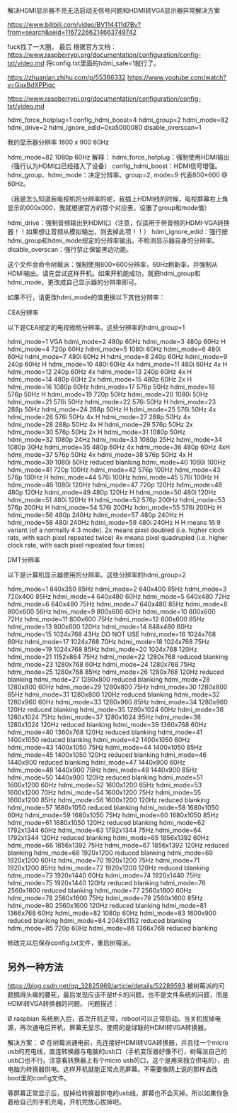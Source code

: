 解决HDMI显示器不亮无法启动无信号问题和HDMI转VGA显示器异常解决方案

https://www.bilibili.com/video/BV114411d7Bv?from=search&seid=11672266214663749742

fuck找了一大圈， 最后 根据官方文档：https://www.raspberrypi.org/documentation/configuration/config-txt/video.md
将config.txt里面的hdmi_safe=1就行了。


https://zhuanlan.zhihu.com/p/55366332
https://www.youtube.com/watch?v=GqxBdXPPiqc

https://www.raspberrypi.org/documentation/configuration/config-txt/video.md

hdmi_force_hotplug=1
config_hdmi_boost=4
hdmi_group=2
hdmi_mode=82
hdmi_drive=2
hdmi_ignore_edid=0xa5000080
disable_overscan=1


我的显示器分辨率
1600 x 900   60Hz

hdmi_mode=82   1080p     60Hz
解释：
hdmi_force_hotplug：强制使用HDMI输出（强行认为HDMI口已经插入了设备）
config_hdmi_boost：HDMI信号增强。
hdmi_group、hdmi_mode：决定分辨率。group=2, mode=9 代表800×600 @ 60Hz。

（我是怎么知道我电视机的分辨率的呢，我插上HDMI线的时候，电视屏幕右上角显示的000x000，我就根据官方的那个对应表，设置了group和mode值）

hdmi_drive：强制音频输出到HDMI口（注意，仅适用于带音频的HDMI-VGA转换器！！如果想让音频从模拟输出，则去掉此项！！）
hdmi_ignore_edid：强行按hdmi_group和hdmi_mode规定的分辨率输出。不检测显示器自身的分辨率。
disable_overscan：强行禁止保留黑边功能。

这个文件会命令树莓派：强制使用800×600分辨率，60Hz刷新率，并强制从HDMI输出。请先尝试这样开机。如果开机能成功，就把hdmi_group和hdmi_mode，更改成自己显示器的分辨率即可。


如果不行，请更改hdmi_mode的值更换以下其他分辨率：

CEA分辨率

以下是CEA规定的电视规格分辨率。这些分辨率的hdmi_group=1

hdmi_mode=1    VGA
hdmi_mode=2    480p  60Hz
hdmi_mode=3    480p  60Hz  H
hdmi_mode=4    720p  60Hz
hdmi_mode=5    1080i 60Hz
hdmi_mode=6    480i  60Hz
hdmi_mode=7    480i  60Hz  H
hdmi_mode=8    240p  60Hz
hdmi_mode=9    240p  60Hz  H
hdmi_mode=10   480i  60Hz  4x
hdmi_mode=11   480i  60Hz  4x H
hdmi_mode=12   240p  60Hz  4x
hdmi_mode=13   240p  60Hz  4x H
hdmi_mode=14   480p  60Hz  2x
hdmi_mode=15   480p  60Hz  2x H
hdmi_mode=16   1080p 60Hz
hdmi_mode=17   576p  50Hz
hdmi_mode=18   576p  50Hz  H
hdmi_mode=19   720p  50Hz
hdmi_mode=20   1080i 50Hz
hdmi_mode=21   576i  50Hz
hdmi_mode=22   576i  50Hz  H
hdmi_mode=23   288p  50Hz
hdmi_mode=24   288p  50Hz  H
hdmi_mode=25   576i  50Hz  4x
hdmi_mode=26   576i  50Hz  4x H
hdmi_mode=27   288p  50Hz  4x
hdmi_mode=28   288p  50Hz  4x H
hdmi_mode=29   576p  50Hz  2x
hdmi_mode=30   576p  50Hz  2x H
hdmi_mode=31   1080p 50Hz
hdmi_mode=32   1080p 24Hz
hdmi_mode=33   1080p 25Hz
hdmi_mode=34   1080p 30Hz
hdmi_mode=35   480p  60Hz  4x
hdmi_mode=36   480p  60Hz  4xH
hdmi_mode=37   576p  50Hz  4x
hdmi_mode=38   576p  50Hz  4x H
hdmi_mode=39   1080i 50Hz  reduced blanking
hdmi_mode=40   1080i 100Hz
hdmi_mode=41   720p  100Hz
hdmi_mode=42   576p  100Hz
hdmi_mode=43   576p  100Hz H
hdmi_mode=44   576i  100Hz
hdmi_mode=45   576i  100Hz H
hdmi_mode=46   1080i 120Hz
hdmi_mode=47   720p  120Hz
hdmi_mode=48   480p  120Hz
hdmi_mode=49   480p  120Hz H
hdmi_mode=50   480i  120Hz
hdmi_mode=51   480i  120Hz H
hdmi_mode=52   576p  200Hz
hdmi_mode=53   576p  200Hz H
hdmi_mode=54   576i  200Hz
hdmi_mode=55   576i  200Hz H
hdmi_mode=56   480p  240Hz
hdmi_mode=57   480p  240Hz H
hdmi_mode=58   480i  240Hz
hdmi_mode=59   480i  240Hz H
H means 16:9 variant (of a normally 4:3 mode).
2x means pixel doubled (i.e. higher clock rate, with each pixel repeated twice)
4x means pixel quadrupled (i.e. higher clock rate, with each pixel repeated four times)


DMT分辨率

以下是计算机显示器使用的分辨率。这些分辨率的hdmi_group=2

hdmi_mode=1    640x350   85Hz
hdmi_mode=2    640x400   85Hz
hdmi_mode=3    720x400   85Hz
hdmi_mode=4    640x480   60Hz
hdmi_mode=5    640x480   72Hz
hdmi_mode=6    640x480   75Hz
hdmi_mode=7    640x480   85Hz
hdmi_mode=8    800x600   56Hz
hdmi_mode=9    800x600   60Hz
hdmi_mode=10   800x600   72Hz
hdmi_mode=11   800x600   75Hz
hdmi_mode=12   800x600   85Hz
hdmi_mode=13   800x600   120Hz
hdmi_mode=14   848x480   60Hz
hdmi_mode=15   1024x768  43Hz  DO NOT USE
hdmi_mode=16   1024x768  60Hz
hdmi_mode=17   1024x768  70Hz
hdmi_mode=18   1024x768  75Hz
hdmi_mode=19   1024x768  85Hz
hdmi_mode=20   1024x768  120Hz
hdmi_mode=21   1152x864  75Hz
hdmi_mode=22   1280x768        reduced blanking
hdmi_mode=23   1280x768  60Hz
hdmi_mode=24   1280x768  75Hz
hdmi_mode=25   1280x768  85Hz
hdmi_mode=26   1280x768  120Hz reduced blanking
hdmi_mode=27   1280x800        reduced blanking
hdmi_mode=28   1280x800  60Hz
hdmi_mode=29   1280x800  75Hz
hdmi_mode=30   1280x800  85Hz
hdmi_mode=31   1280x800  120Hz reduced blanking
hdmi_mode=32   1280x960  60Hz
hdmi_mode=33   1280x960  85Hz
hdmi_mode=34   1280x960  120Hz reduced blanking
hdmi_mode=35   1280x1024 60Hz
hdmi_mode=36   1280x1024 75Hz
hdmi_mode=37   1280x1024 85Hz
hdmi_mode=38   1280x1024 120Hz reduced blanking
hdmi_mode=39   1360x768  60Hz
hdmi_mode=40   1360x768  120Hz reduced blanking
hdmi_mode=41   1400x1050       reduced blanking
hdmi_mode=42   1400x1050 60Hz
hdmi_mode=43   1400x1050 75Hz
hdmi_mode=44   1400x1050 85Hz
hdmi_mode=45   1400x1050 120Hz reduced blanking
hdmi_mode=46   1440x900        reduced blanking
hdmi_mode=47   1440x900  60Hz
hdmi_mode=48   1440x900  75Hz
hdmi_mode=49   1440x900  85Hz
hdmi_mode=50   1440x900  120Hz reduced blanking
hdmi_mode=51   1600x1200 60Hz
hdmi_mode=52   1600x1200 65Hz
hdmi_mode=53   1600x1200 70Hz
hdmi_mode=54   1600x1200 75Hz
hdmi_mode=55   1600x1200 85Hz
hdmi_mode=56   1600x1200 120Hz reduced blanking
hdmi_mode=57   1680x1050       reduced blanking
hdmi_mode=58   1680x1050 60Hz
hdmi_mode=59   1680x1050 75Hz
hdmi_mode=60   1680x1050 85Hz
hdmi_mode=61   1680x1050 120Hz reduced blanking
hdmi_mode=62   1792x1344 60Hz
hdmi_mode=63   1792x1344 75Hz
hdmi_mode=64   1792x1344 120Hz reduced blanking
hdmi_mode=65   1856x1392 60Hz
hdmi_mode=66   1856x1392 75Hz
hdmi_mode=67   1856x1392 120Hz reduced blanking
hdmi_mode=68   1920x1200       reduced blanking
hdmi_mode=69   1920x1200 60Hz
hdmi_mode=70   1920x1200 75Hz
hdmi_mode=71   1920x1200 85Hz
hdmi_mode=72   1920x1200 120Hz reduced blanking
hdmi_mode=73   1920x1440 60Hz
hdmi_mode=74   1920x1440 75Hz
hdmi_mode=75   1920x1440 120Hz reduced blanking
hdmi_mode=76   2560x1600       reduced blanking
hdmi_mode=77   2560x1600 60Hz
hdmi_mode=78   2560x1600 75Hz
hdmi_mode=79   2560x1600 85Hz
hdmi_mode=80   2560x1600 120Hz reduced blanking
hdmi_mode=81   1366x768  60Hz
hdmi_mode=82   1080p     60Hz
hdmi_mode=83   1600x900        reduced blanking
hdmi_mode=84   2048x1152       reduced blanking
hdmi_mode=85   720p      60Hz
hdmi_mode=86   1366x768        reduced blanking


修改完以后保存config.txt文件，重启树莓派。



## 另外一种方法
https://blog.csdn.net/qq_32825969/article/details/52289593
被树莓派的问题搞得头痛的要死，最后发现应该不是tf卡的问题，也不是文件系统的问题，而是HDMI转VGA转换器的问题。
问题描述：

Ø  raspbian 系统刷入后，首次开机正常，reboot可以正常启动。当关机拔掉电源，再次通电后开机，屏幕无显示。使用的是绿联的HDMI转VGA转换器。

  解决方案：
Ø  在树莓派通电前，先连接好HDMI转VGA转换器，并且找一个micro usb的充电线，直连转换器与电脑的usb口（手机变压器好像不行，树莓派自己的usb口也不行。注意看转换器上有个micro usb的口，这个是用来独立供电的），由电脑为转换器供电。这样开机就能正常点亮屏幕。不需要像网上说的那样去改boot里的config文件。



等屏幕正常显示后，拔掉给转换器供电的usb线，屏幕也不会灭掉。所以如果你急着给自己的手机充电，开机完放心拔掉吧。
